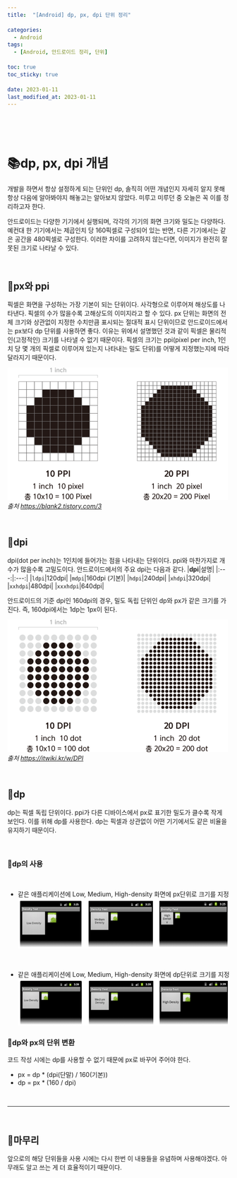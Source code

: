 ```yaml
---
title:  "[Android] dp, px, dpi 단위 정리"

categories:
  - Android
tags:
  - [Android, 안드로이드 정리, 단위]

toc: true
toc_sticky: true
 
date: 2023-01-11
last_modified_at: 2023-01-11
---
```


<br>
<br>
<br>

# 📚dp, px, dpi 개념

개발을 하면서 항상 설정하게 되는 단위인 dp, 솔직히 어떤 개념인지 자세히 알지 못해 항상 다음에 알아봐야지 해놓고는 알아보지 않았다. 미루고 미루던 중 오늘은 꼭 이를 정리하고자 한다.

안드로이드는 다양한 기기에서 실행되며, 각각의 기기의 화면 크기와 밀도는 다양하다. 예컨대 한 기기에서는 제곱인치 당 160픽셀로 구성되어 있는 반면, 다른 기기에서는 같은 공간을 480픽셀로 구성한다. 이러한 차이를 고려하지 않는다면, 이미지가 완전히 잘못된 크기로 나타날 수 있다.

<br>

## 📔px와 ppi

픽셀은 화면을 구성하는 가장 기본이 되는 단위이다. 사각형으로 이루어져 해상도를 나타낸다. 픽셀의 수가 많을수록 고해상도의 이미지라고 할 수 있다. px 단위는 화면의 전체 크기와 상관없이 지정한 수치만큼 표시되는 절대적 표시 단위이므로 안드로이드에서는 px보다 dp 단위를 사용하면 좋다. 이유는 위에서 설명했던 것과 같이 픽셀은 물리적인(고정적인) 크기를 나타낼 수 없기 때문이다. 픽셀의 크기는 ppi(pixel per inch, 1인치 당 몇 개의 픽셀로 이루어져 있는지 나타내는 밀도 단위)를 어떻게 지정했는지에 따라 달라지기 때문이다.

![pixel](/assets/imges/android/unit/pixel.png)
<br>
*출처 https://blank2.tistory.com/3*

<br>

## 📔dpi
dpi(dot per inch)는 1인치에 들어가는 점을 나타내는 단위이다. ppi와 마찬가지로 개수가 많을수록 고밀도이다. 안드로이드에서의 주요 dpi는 다음과 같다.
|**dpi**|설명|
|:---:|:---:|
|`ldpi`|120dpi|
|`mdpi`|160dpi (기본)|
|`hdpi`|240dpi|
|`xhdpi`|320dpi|
|`xxhdpi`|480dpi|
|`xxxhdpi`|640dpi|

안드로이드의 기준 dpi인 160dpi의 경우, 밀도 독립 단위인 dp와 px가 같은 크기를 가진다.
즉, 160dpi에서는 1dp는 1px이 된다.

![dpi](/assets/imges/android/unit/dpi.png)
<br>
*출처 https://itwiki.kr/w/DPI*

<br>

## 📔dp
dp는 픽셀 독립 단위이다. ppi가 다른 디바이스에서 px로 표기한 밀도가 클수록 작게 보인다. 이를 위해 dp를 사용한다. dp는 픽셀과 상관없이 어떤 기기에서도 같은 비율을 유지하기 때문이다.

<br>

### 📖dp의 사용

<br>

* 같은 애플리케이션에 Low, Medium, High-density 화면에 px단위로 크기를 지정
![dpi](/assets/imges/android/unit/dp1.png)

<br>

* 같은 애플리케이션에 Low, Medium, High-density 화면에 dp단위로 크기를 지정
![dpi](/assets/imges/android/unit/dp2.png)

### 📖dp와 px의 단위 변환
코드 작성 시에는 dp를 사용할 수 없기 때문에 px로 바꾸어 주어야 한다.
* px = dp * (dpi(단말) / 160(기본))
* dp = px * (160 / dpi)

<br>

---

<br>

## 📝마무리
앞으로의 해당 단위들을 사용 시에는 다시 한번 이 내용들을 유념하며 사용해야겠다. 아무래도 알고 쓰는 게 더 효율적이기 때문이다.